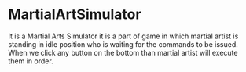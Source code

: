 # MartialArtSimulator
It is a Martial Arts Simulator it  is a part of game in which martial artist is standing in idle position who is waiting for the commands to be issued. 
When we click any button on the bottom than martial artist will execute them in order.
